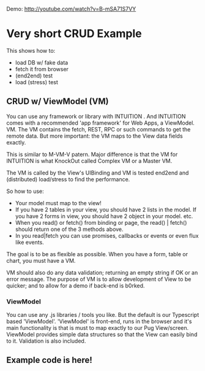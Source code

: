 


Demo: http://youtube.com/watch?v=B-mSA71S7VY

# Very short CRUD Example

This shows how to:
- load DB w/ fake data
- fetch it from browser
- (end2end) test
- load (stress) test


## CRUD w/ ViewModel (VM) 

You can use any framework or library with INTUITION .  And INTUITION  comes with a recommended 'app framework' for Web Apps, a ViewModel. VM.
The VM contains the fetch, REST, RPC or such commands to get the remote data.
But more important: the VM maps to the View data fields exactly.

This is similar to M-VM-V patern. Major difference is that the VM for INTUITION  is
what KnockOut called Complex VM or a Master VM.

The VM is called by the View's UIBinding and VM is tested end2end and (distributed) load/stress to find the performance.


So how to use:
- Your model must map to the view!
- If you have 2 tables in your view, you should have 2 lists in the model. If you have 2 forms in view, you should have 2 object in your model. etc.
- When you read() or fetch() from binding or page, the read() | fetch() should return one of the 3 methods above.
- In you read|fetch you can use promises, callbacks or events or even flux like events.

The goal is to be as flexible as possible. When you have a form, table or chart, you must have a VM. 

VM should also do any data validation; returning an empty string if OK or an error message.
The purpose of VM is to allow development of View to be quicker; and to allow for a demo if back-end is b0rked.

### ViewModel

You can use any .js libraries / tools you like. But the default is our Typescript based 'ViewModel'. 
'ViewModel' is front-end, runs in the browser and it's main functionality is 
that is must to map exactly to our Pug View/screen. ViewModel provides simple data structures so that the View can easily bind to it. 
Validation is also included.

## Example code is here!